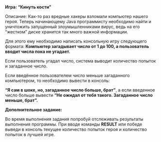 **Игра: “Кинуть кости”**

Описание:
Как-то раз вредные хакеры взломали компьютер нашего героя. Теперь начинающему Java программисту необходимо найти и уничтожить запущенный злоумышленниками вирус, ведь на его “жестком” диске хранится так много важной информации. 

Для этого ему необходимо написать консольную игру следующего формата: **Компьютер загадывает число от 1 до 100, а пользователь вводит числа пока не угадает.** 

Если пользователь угадал число, система выводит количество попыток и загаданное число. 

Если введённое пользователем число меньше загаданного компьютером, то необходимо вывести в консоль:

**“Я сам в шоке, но, загаданное число больше, брат”**, а если введенное число больше вывести **“Не ожидал от тебя такого. Загаданное число меньше, брат”.**

**Дополнительное задание:** 

Во время выполнения задания попробуй отслеживать результаты выполнения программы. При вводе команды **RESULT** или победе выведи в консоль текущее количество попыток героя и количество попыток в лучшей игре.

